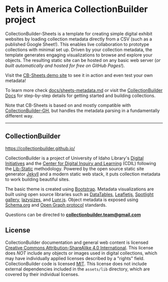# Pets in America CollectionBuilder project

CollectionBuilder-Sheets is a template for creating simple digital exhibit websites by loading collection metadata directly from a CSV (such as a published Google Sheet!). 
This enables live collaboration to prototype collections with minimal set up.
Driven by your collection metadata, the template generates engaging visualizations to browse and explore your objects.
The resulting static site can be hosted on any basic web server (*or built automatically and hosted for free on GitHub Pages!*).

Visit the [CB-Sheets demo site](https://collectionbuilder.github.io/collectionbuilder-sheets/) to see it in action and even test your own metadata!

To learn more check [docs/sheets-metadata.md](docs/sheets-metadata.md) or visit the [CollectionBuilder Docs](https://collectionbuilder.github.io/cb-docs/) for step-by-step details for getting started and building collections.

Note that CB-Sheets is based on and mostly compatible with [CollectionBuilder-GH](https://github.com/CollectionBuilder/collectionbuilder-gh), but handles the metadata parsing in a fundamentally different way. 

----------

## CollectionBuilder 

<https://collectionbuilder.github.io/>

CollectionBuilder is a project of University of Idaho Library's [Digital Initiatives](https://www.lib.uidaho.edu/digital/) and the [Center for Digital Inquiry and Learning](https://cdil.lib.uidaho.edu) (CDIL) following the [Lib-Static](https://lib-static.github.io/) methodology. 
Powered by the open source static site generator [Jekyll](https://jekyllrb.com/) and a modern static web stack, it puts collection metadata to work building beautiful sites.

The basic theme is created using [Bootstrap](https://getbootstrap.com/).
Metadata visualizations are built using open source libraries such as [DataTables](https://datatables.net/), [Leafletjs](http://leafletjs.com/), [Spotlight gallery](https://github.com/nextapps-de/spotlight), [lazysizes](https://github.com/aFarkas/lazysizes), and [Lunr.js](https://lunrjs.com/).
Object metadata is exposed using [Schema.org](http://schema.org) and [Open Graph protocol](http://ogp.me/) standards.

Questions can be directed to **collectionbuilder.team@gmail.com**

## License

CollectionBuilder documentation and general web content is licensed [Creative Commons Attribution-ShareAlike 4.0 International](http://creativecommons.org/licenses/by-sa/4.0/). 
This license does *NOT* include any objects or images used in digital collections, which may have individually applied licenses described by a "rights" field.
CollectionBuilder code is licensed [MIT](https://github.com/CollectionBuilder/collectionbuilder-gh/blob/main/LICENSE). 
This license does not include external dependencies included in the `assets/lib` directory, which are covered by their individual licenses.
